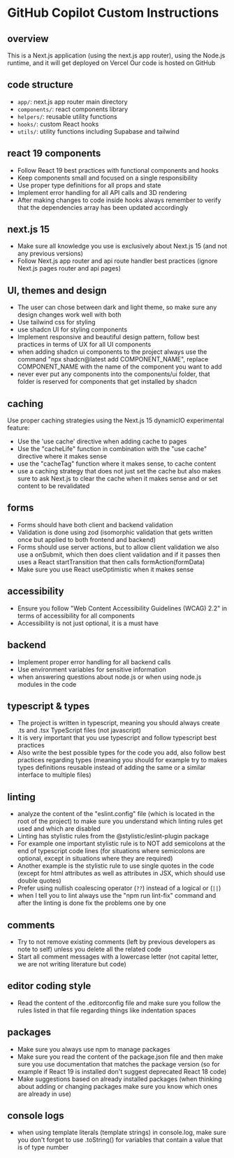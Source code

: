 # GitHub Copilot Custom Instructions

## overview

This is a Next.js application (using the next.js app router), using the Node.js runtime, and it will get deployed on Vercel
Our code is hosted on GitHub

## code structure

- `app/`: next.js app router main directory
- `components/`: react components library
- `helpers/`: reusable utility functions
- `hooks/`: custom React hooks
- `utils/`: utility functions including Supabase and tailwind

## react 19 components

- Follow React 19 best practices with functional components and hooks
- Keep components small and focused on a single responsibility
- Use proper type definitions for all props and state
- Implement error handling for all API calls and 3D rendering
- After making changes to code inside hooks always remember to verify that the dependencies array has been updated accordingly

## next.js 15

- Make sure all knowledge you use is exclusively about Next.js 15 (and not any previous versions)
- Follow Next.js app router and api route handler best practices (ignore Next.js pages router and api pages)

## UI, themes and design

- The user can chose between dark and light theme, so make sure any design changes work well with both
- Use tailwind css for styling
- use shadcn UI for styling components
- Implement responsive and beautiful design pattern, follow best practices in terms of UX for all UI components
- when adding shadcn ui components to the project always use the command "npx shadcn@latest add COMPONENT_NAME", replace COMPONENT_NAME with the name of the component you want to add
- never ever put any components into the components/ui folder, that folder is reserved for components that get installed by shadcn

## caching

Use proper caching strategies using the Next.js 15 dynamicIO experimental feature:

- Use the 'use cache' directive when adding cache to pages
- Use the "cacheLife" function in combination with the "use cache" directive where it makes sense
- use the "cacheTag" function where it makes sense, to cache content
- use a caching strategy that does not just set the cache but also makes sure to ask Next.js to clear the cache when it makes sense and or set content to be revalidated

## forms

- Forms should have both client and backend validation
- Validation is done using zod (isomorphic validation that gets written once but applied to both frontend and backend)
- Forms should use server actions, but to allow client validation we also use a onSubmit, which then does client validation and if it passes then uses a React startTransition that then calls formAction(formData)
- Make sure you use React useOptimistic when it makes sense

## accessibility

- Ensure you follow "Web Content Accessibility Guidelines (WCAG) 2.2" in terms of accessibility for all components
- Accessibility is not just optional, it is a must have

## backend

- Implement proper error handling for all backend calls
- Use environment variables for sensitive information
- when answering questions about node.js or when using node.js modules in the code

## typescript & types

- The project is written in typescript, meaning you should always create .ts and .tsx TypeScript files (not javascript)
- It is very important that you use typescript and follow typescript best practices
- Also write the best possible types for the code you add, also follow best practices regarding types (meaning you should for example try to makes types definitions reusable instead of adding the same or a similar interface to multiple files)

## linting

- analyze the content of the "eslint.config" file (which is located in the root of the project) to make sure you understand which linting rules get used and which are disabled
- Linting has stylistic rules from the @stylistic/eslint-plugin package
- For example one important stylistic rule is to NOT add semicolons at the end of typescript code lines (for situations where semicolons are optional, except in situations where they are required)
- Another example is the stylistic rule to use single quotes in the code (except for html attributes as well as attributes in JSX, which should use double quotes)
- Prefer using nullish coalescing operator (`??`) instead of a logical or (`||`)
- when I tell you to lint always use the "npm run lint-fix" command and after the linting is done fix the problems one by one

## comments

- Try to not remove existing comments (left by previous developers as note to self) unless you delete all the related code
- Start all comment messages with a lowercase letter (not capital letter, we are not writing literature but code)

## editor coding style

- Read the content of the .editorconfig file and make sure you follow the rules listed in that file regarding things like indentation spaces

## packages

- Make sure you always use npm to manage packages
- Make sure you read the content of the package.json file and then make sure you use documentation that matches the package version (so for example if React 19 is installed don't suggest deprecated React 18 code)
- Make suggestions based on already installed packages (when thinking about adding or changing packages make sure you know which ones are already in use)

## console logs

- when using template literals (template strings) in console.log, make sure you don't forget to use .toString() for variables that contain a value that is of type number